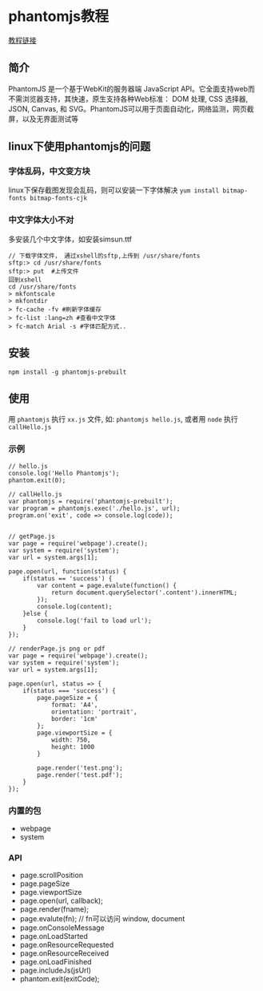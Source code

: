 phantomjs教程
========

[教程链接](http://www.phperz.com/special/45.html)

简介
---
PhantomJS 是一个基于WebKit的服务器端 JavaScript API。它全面支持web而不需浏览器支持，其快速，原生支持各种Web标准： DOM 处理, CSS 选择器, JSON, Canvas, 和 SVG。PhantomJS可以用于页面自动化，网络监测，网页截屏，以及无界面测试等



linux下使用phantomjs的问题
---
### 字体乱码，中文变方块
linux下保存截图发现会乱码，则可以安装一下字体解决
`yum install bitmap-fonts bitmap-fonts-cjk`

### 中文字体大小不对
多安装几个中文字体，如安装simsun.ttf

    // 下载字体文件， 通过xshell的sftp,上传到 /usr/share/fonts
    sftp:> cd /usr/share/fonts
    sftp:> put  #上传文件
    回到xshell
    cd /usr/share/fonts
    > mkfontscale
    > mkfontdir
    > fc-cache -fv #刷新字体缓存
    > fc-list :lang=zh #查看中文字体
    > fc-match Arial -s #字体匹配方式..



安装
---
    
    npm install -g phantomjs-prebuilt

使用
---
用 `phantomjs` 执行 `xx.js` 文件, 如: `phantomjs hello.js`, 或者用 `node` 执行 `callHello.js`

### 示例
    
    // hello.js
    console.log('Hello Phantomjs');
    phantom.exit(0);

    // callHello.js
    var phantomjs = require('phantomjs-prebuilt');
    var program = phantomjs.exec('./hello.js', url);
    program.on('exit', code => console.log(code));


    // getPage.js
    var page = require('webpage').create();
    var system = require('system');
    var url = system.args[1];

    page.open(url, function(status) {
        if(status == 'success') {
            var content = page.evalute(function() {
                return document.querySelector('.content').innerHTML;
            });
            console.log(content);
        }else {
            console.log('fail to load url');
        }
    });

    // renderPage.js png or pdf
    var page = require('webpage').create();
    var system = require('system');
    var url = system.args[1];

    page.open(url, status => {
        if(status === 'success') {
            page.pageSize = {
                format: 'A4',
                orientation: 'portrait',
                border: '1cm'
            };
            page.viewportSize = {
                width: 750,
                height: 1000
            }

            page.render('test.png');
            page.render('test.pdf');
        }
    });


### 内置的包
+ webpage
+ system

### API
+ page.scrollPosition
+ page.pageSize
+ page.viewportSize
+ page.open(url, callback);
+ page.render(fname);
+ page.evalute(fn); // fn可以访问 window, document
+ page.onConsoleMessage
+ page.onLoadStarted
+ page.onResourceRequested
+ page.onResourceReceived
+ page.onLoadFinished
+ page.includeJs(jsUrl)
+ phantom.exit(exitCode);




